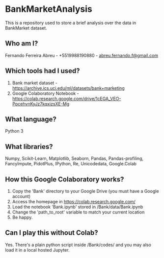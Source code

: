 # BankMarketAnalysis
This is a repository used to store a brief analysis over the data in BankMarket dataset.

## Who am I?
Fernando Ferreira Abreu - +5519988190880 - abreu.fernando.f@gmail.com

## Which tools had I used?
1. Bank market dataset -  https://archive.ics.uci.edu/ml/datasets/bank+marketing
2. Google Colaboratory Notebook - https://colab.research.google.com/drive/1cEGA_VEO-PpcehvnKyJz7kqxizsXE-Mg

## What language?
Python 3

## What libraries?
Numpy, Scikit-Learn, Matplotlib, Seaborn, Pandas, Pandas-profiling, FancyImpute, PidotPlus, IPython, Re, Unicodedata, Google.Colab

## How this Google Colaboratory works?
1. Copy the 'Bank' directory to your Google Drive (you must have a Google account)
2. Access the homepage in https://colab.research.google.com/ 
3. Load the notebook 'Bank.ipynb' stored in /Bank/data/Bank.ipynb
4. Change the 'path_to_root' variable to match your current location
4. Be happy.

## Can I play this without Colab?
Yes. There's a plain python script inside /Bank/codes/ and you may also load it in a local hosted Jupyter. 
